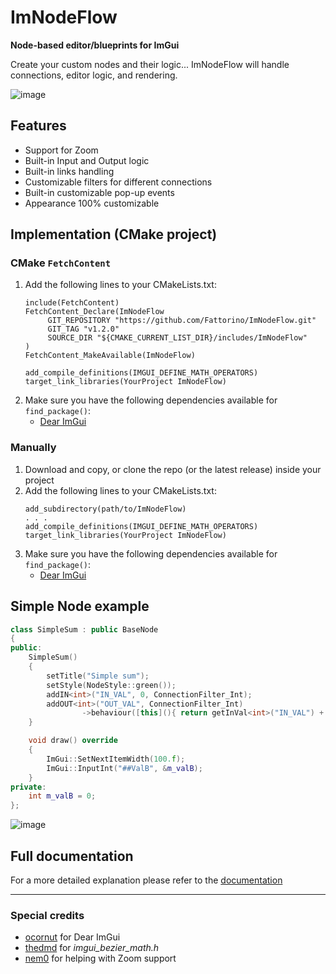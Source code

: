 # ImNodeFlow
**Node-based editor/blueprints for ImGui**

Create your custom nodes and their logic... ImNodeFlow will handle connections, editor logic, and rendering.

![image](https://github.com/Fattorino/ImNodeFlow/assets/90210751/605f8cc5-794f-45bd-b4dd-2d6ffdb706e7)

## Features
- Support for Zoom
- Built-in Input and Output logic
- Built-in links handling
- Customizable filters for different connections
- Built-in customizable pop-up events
- Appearance 100% customizable

## Implementation (CMake project)
### CMake `FetchContent`
1. Add the following lines to your CMakeLists.txt:
   ```
   include(FetchContent)
   FetchContent_Declare(ImNodeFlow
        GIT_REPOSITORY "https://github.com/Fattorino/ImNodeFlow.git"
        GIT_TAG "v1.2.0"
        SOURCE_DIR "${CMAKE_CURRENT_LIST_DIR}/includes/ImNodeFlow"
   )
   FetchContent_MakeAvailable(ImNodeFlow)
   ```
   ```
   add_compile_definitions(IMGUI_DEFINE_MATH_OPERATORS)
   target_link_libraries(YourProject ImNodeFlow)
   ```
2. Make sure you have the following dependencies available for `find_package()`:
   - [Dear ImGui](https://github.com/ocornut/imgui)

### Manually
1. Download and copy, or clone the repo (or the latest release) inside your project
2. Add the following lines to your CMakeLists.txt:
   ```
   add_subdirectory(path/to/ImNodeFlow)
   . . .
   add_compile_definitions(IMGUI_DEFINE_MATH_OPERATORS)
   target_link_libraries(YourProject ImNodeFlow)
   ```
3. Make sure you have the following dependencies available for `find_package()`:
   - [Dear ImGui](https://github.com/ocornut/imgui)

## Simple Node example
```c++
class SimpleSum : public BaseNode
{
public:
    SimpleSum()
    {
        setTitle("Simple sum");
        setStyle(NodeStyle::green());
        addIN<int>("IN_VAL", 0, ConnectionFilter_Int);
        addOUT<int>("OUT_VAL", ConnectionFilter_Int)
                ->behaviour([this](){ return getInVal<int>("IN_VAL") + m_valB; });
    }

    void draw() override
    {
        ImGui::SetNextItemWidth(100.f);
        ImGui::InputInt("##ValB", &m_valB);
    }
private:
    int m_valB = 0;
};
```
![image](https://github.com/Fattorino/ImNodeFlow/assets/90210751/0ef78533-23f6-4cda-96aa-dabb121d1503)


## Full documentation
For a more detailed explanation please refer to the [documentation](documentation.md)

***
### Special credits
- [ocornut](https://github.com/ocornut) for Dear ImGui
- [thedmd](https://github.com/thedmd) for _imgui_bezier_math.h_
- [nem0](https://github.com/nem0) for helping with Zoom support
